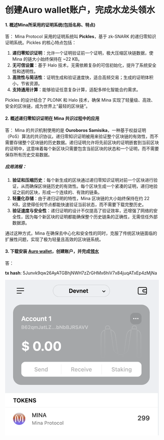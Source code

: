 # 创建Auro wallet账户，完成水龙头领水

#### 1. 概述Mina所采用的证明系统(包括名称、特点)
答：
Mina Protocol 采用的证明系统叫 **Pickles**，基于 zk-SNARK 的递归零知识证明系统。Pickles 的核心特点包括：  

1. **递归零知识证明**：允许一个证明验证前一个证明，极大压缩区块链数据，使 Mina 的链大小始终保持在 ~22 KB。  
2. **无可信设置**：基于 Halo 技术，无需依赖复杂的可信初始化，提升了系统安全性和透明性。  
3. **高效性与简洁性**：证明生成和验证速度快，适合高频交易；生成的证明体积小，节省资源。  
4. **支持通用计算**：能够验证任意复杂计算，适配多样化智能合约需求。  

Pickles 的设计结合了 PLONK 和 Halo 技术，确保 Mina 实现了轻量级、高效、安全的区块链，成为世界上“最轻的区块链”。

#### 2. 概述递归零知识证明在 Mina 共识过程中的应用

答：
Mina 的共识机制使用的是 **Ouroboros Samisika**，一种基于权益证明（PoS）算法的共识协议。递归零知识证明被用来验证整个区块链的有效性，而不需要存储整个区块链的历史数据。递归证明允许将先前区块的证明嵌套到当前区块的证明中，这意味着每个新区块只需要包含当前区块的状态和一个证明，而不需要保存所有历史交易数据。

##### **应用流程：**
1. **验证和压缩历史**：每个新生成的区块通过递归零知识证明对前一个区块进行验证，从而确保区块链历史的有效性。每个区块生成一个紧凑的证明，递归地验证之前的区块，形成一个连续的、有效的链条。
2. **轻量化存储**：由于递归证明的特性，Mina 区块链的大小始终保持在约 22 KB，这使得任何节点都能快速验证当前状态，而不需要下载完整历史。
3. **验证速度与安全性**：递归证明的设计不仅提高了验证效率，还增强了网络的安全性，因为每个新区块的证明都能确保整个历史链条的正确性，无需信任外部数据源。

通过这种方式，Mina 在确保去中心化和安全性的同时，克服了传统区块链面临的扩展性问题，实现了极为轻量且高效的区块链系统。


#### 3. 下载安装 [Auro wallet](https://www.aurowallet.com/download/)，创建账户，并完成[领水](https://faucet.minaprotocol.com/)

答：

**tx hash**: 5Junvk9qw26AyATGBhjNWH7zZrGHMx6hiV7x84juqATxEp4zMjNa

![alt text](wallet.png)

